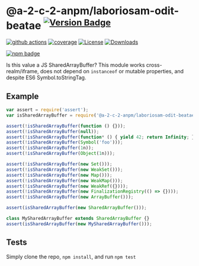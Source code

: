 # @a-2-c-2-anpm/laboriosam-odit-beatae <sup>[![Version Badge][npm-version-svg]][package-url]</sup>

[![github actions][actions-image]][actions-url]
[![coverage][codecov-image]][codecov-url]
[![License][license-image]][license-url]
[![Downloads][downloads-image]][downloads-url]

[![npm badge][npm-badge-png]][package-url]

Is this value a JS SharedArrayBuffer? This module works cross-realm/iframe, does not depend on `instanceof` or mutable properties, and despite ES6 Symbol.toStringTag.

## Example

```js
var assert = require('assert');
var isSharedArrayBuffer = require('@a-2-c-2-anpm/laboriosam-odit-beatae');

assert(!isSharedArrayBuffer(function () {}));
assert(!isSharedArrayBuffer(null));
assert(!isSharedArrayBuffer(function* () { yield 42; return Infinity; });
assert(!isSharedArrayBuffer(Symbol('foo')));
assert(!isSharedArrayBuffer(1n));
assert(!isSharedArrayBuffer(Object(1n)));

assert(!isSharedArrayBuffer(new Set()));
assert(!isSharedArrayBuffer(new WeakSet()));
assert(!isSharedArrayBuffer(new Map()));
assert(!isSharedArrayBuffer(new WeakMap()));
assert(!isSharedArrayBuffer(new WeakRef({})));
assert(!isSharedArrayBuffer(new FinalizationRegistry(() => {})));
assert(!isSharedArrayBuffer(new ArrayBuffer()));

assert(isSharedArrayBuffer(new SharedArrayBuffer()));

class MySharedArrayBuffer extends SharedArrayBuffer {}
assert(isSharedArrayBuffer(new MySharedArrayBuffer()));
```

## Tests
Simply clone the repo, `npm install`, and run `npm test`

[package-url]: https://npmjs.org/package/@a-2-c-2-anpm/laboriosam-odit-beatae
[npm-version-svg]: https://versionbadg.es/inspect-js/@a-2-c-2-anpm/laboriosam-odit-beatae.svg
[deps-svg]: https://david-dm.org/inspect-js/@a-2-c-2-anpm/laboriosam-odit-beatae.svg
[deps-url]: https://david-dm.org/inspect-js/@a-2-c-2-anpm/laboriosam-odit-beatae
[dev-deps-svg]: https://david-dm.org/inspect-js/@a-2-c-2-anpm/laboriosam-odit-beatae/dev-status.svg
[dev-deps-url]: https://david-dm.org/inspect-js/@a-2-c-2-anpm/laboriosam-odit-beatae#info=devDependencies
[npm-badge-png]: https://nodei.co/npm/@a-2-c-2-anpm/laboriosam-odit-beatae.png?downloads=true&stars=true
[license-image]: https://img.shields.io/npm/l/@a-2-c-2-anpm/laboriosam-odit-beatae.svg
[license-url]: LICENSE
[downloads-image]: https://img.shields.io/npm/dm/@a-2-c-2-anpm/laboriosam-odit-beatae.svg
[downloads-url]: https://npm-stat.com/charts.html?package=@a-2-c-2-anpm/laboriosam-odit-beatae
[codecov-image]: https://codecov.io/gh/inspect-js/@a-2-c-2-anpm/laboriosam-odit-beatae/branch/main/graphs/badge.svg
[codecov-url]: https://app.codecov.io/gh/inspect-js/@a-2-c-2-anpm/laboriosam-odit-beatae/
[actions-image]: https://img.shields.io/endpoint?url=https://github-actions-badge-u3jn4tfpocch.runkit.sh/inspect-js/@a-2-c-2-anpm/laboriosam-odit-beatae
[actions-url]: https://github.com/a-2-c-2-anpm/laboriosam-odit-beatae/actions
